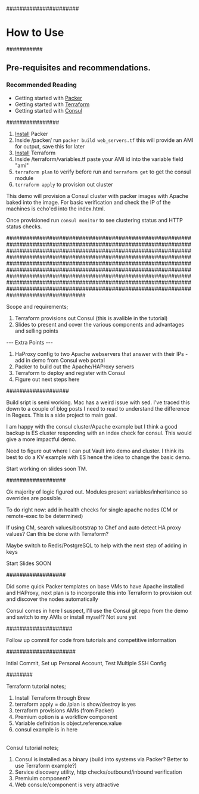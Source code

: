 ######################

# How to Use

###########

## Pre-requisites and recommendations.

### Recommended Reading

* Getting started with [Packer](https://www.packer.io/intro/index.html)
* Getting started with [Terraform](https://www.terraform.io/)
* Getting started with [Consul](https://www.consul.io/intro/index.html)

################

1. [Install](https://www.packer.io/intro/getting-started/install.html) Packer
2. Inside /packer/ run `packer build web_servers.tf` this will provide an AMI for output, save this for later
3. [Install](https://www.terraform.io/intro/getting-started/install.html) Terraform
4. Inside /terraform/variables.tf paste your AMI id into the variable field "ami"
5. `terraform plan` to verify before run and `terraform get` to get the consul module
6. `terraform apply` to provision out cluster


This demo will provision a Consul cluster with packer images with Apache baked into the image.
For basic verification and check the IP of the machines is echo'ed into the index.html.

Once provisioned run `consul monitor` to see clustering status and HTTP status checks.


################################################################################################################################################################################################################################################################################################################################################################################################################################################################################################################################################


Scope and requirements;

1) Terraform provisions out Consul (this is avalible in the tutorial)
2) Slides to present and cover the various components and
advantages and selling points

--- Extra Points ---

1) HaProxy config to two Apache webservers that answer with their IPs - add in demo from Consul web portal
2) Packer to build out the Apache/HAProxy servers
3) Terraform to deploy and register with Consul
4) Figure out next steps here


###################

Build sript is semi working. Mac has a weird issue with sed. I've traced this down to a couple of
blog posts I need to read to understand the difference in Regexs. This is a side project to main goal.

I am happy with the consul cluster/Apache example but I think a good backup is ES cluster responding
with an index check for consul. This would give a more impactful demo.

Need to figure out where I can put Vault into demo and cluster. I think its best to do a KV example with ES hence the idea to change the basic demo.

Start working on slides soon TM.

##################

Ok majority of logic figured out. Modules present variables/inheritance so overrides are possible.

To do right now: add in health checks for single apache nodes (CM or remote-exec to be determined)

If using CM, search values/bootstrap to Chef and auto detect HA proxy values? Can this be done with Terraform?

Maybe switch to Redis/PostgreSQL to help with the next step of adding in keys

Start Slides SOON

##################

Did some quick Packer templates on base VMs to have Apache installed and HAProxy, next plan is to incorporate this into Terraform to provision out and discover the nodes automatically

Consul comes in here I suspect, I'll use the Consul git repo from the demo and switch to my AMIs or install myself? Not sure yet

####################

Follow up commit for code from tutorials and competitive information

#####################

Intial Commit, Set up Personal Account, Test Multiple SSH Config

########

Terraform tutorial notes;

1) Install Terraform through Brew
2) terraform apply = do /plan is show/destroy is yes
3) terraform provisions AMIs (from Packer)
4) Premium option is a workflow component
5) Variable definition is object.reference.value
6) consul example is in here


######

Consul tutorial notes;

1) Consul is installed as a binary (build into systems via Packer? Better to use Terraform example?)
2) Service discovery utility, http checks/outbound/inbound verification
3) Premiuim component?
4) Web consule/component is very attractive
